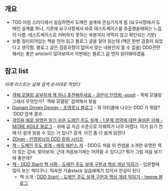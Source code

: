 ## 개요
- TDD 아침 스터디에서 실습하면서 도메인 설계에 관심가지게 됨 (요구사항에서 도메인 설계를 하니, 기존에 요구사항에서 바로 테스트케이스를 추출했을때와는 느낌이 다름. 테스트케이스로 커버하지 못하는 부분까지 까먹지 않고 확인되는 기분)
- 보통 정리되어있는 책을 먼저 읽고 블로그 글을 찾아 읽는데 (책은 한번 검증이 되었다고 생각함. 블로그 글은 검증과정이 없어서 맞는 내용인지 알 수 없음) DDD관련해서는 좋은 article이 많아보여서 이번에는 블로그 글 먼저 읽어봐야겠음.

## 참고 list
*아래 리스트는 실제 검색 순서대로 적었다*
- [객체 모델링 공부하게 책 하나 추천해주세요 - 글쓴이 안영회 -popit](https://www.popit.kr/%EA%B0%9D%EC%B2%B4-%EB%AA%A8%EB%8D%B8%EB%A7%81-%EA%B3%B5%EB%B6%80%ED%95%98%EA%B2%8C-%EC%B1%85-%ED%95%98%EB%82%98-%EC%B6%94%EC%B2%9C%ED%95%B4%EC%A3%BC%EC%84%B8%EC%9A%94/) - 객체 모델링 그래서 무엇인가? '객체 모델링' 검색해서 찾음
- [Domain Driven Design - 조영호님 블로그](http://aeternum.egloos.com/category/Domain-Driven%20Design) - 위 아티클에 나오는 DDD 가 뭐람? 'DDD'검색 결과. 
- [게임을 예로 설명한 알기 쉬운 도메인 주도 설계 - 1.문제 영역에 대한 올바른 이해 - MORE AGILE 블로그](http://www.moreagile.net/2014/12/1.html) - 위에 글 지금 수준으로 이해하기 너무 어렵다. 이거 읽기 전에 더 쉽게 읽을 수 있는 거 있나? 검색. 이건 좀 더 쉽게 읽힌다
- [ZDnet - 안영회님의 DDD 칼럼 시리즈](http://www.zdnet.co.kr/view/?no=00000039170212)
- [책 - 도메인 주도 설계 - 에릭 에반스 저](http://wikibook.co.kr/domain-driven-design/trackback/) - DDD도 처음 이 컨셉을 소개한 유명한 책이 있는 갑네. 찾아보자. 근데 처음보기에는 어려울 수 있다고? 뭐가 그럼 처음 보기에 좋은데?
- [책 - DDD Start! 책 서평 - 도메인 주도 설계 구현과 핵심 개념 익히기](https://www.aladin.co.kr/shop/wproduct.aspx?ItemId=84000742) - 입문할때 많이 보는 책이구나. 익숙한 기술stack 실습예제가 있어서 안심이 된다
  - 책 소개 : [DDD Start! - 도메인 주도 설계 구현과 핵심 개념 익히기 - heene 블로그](http://tbang.tistory.com/104)